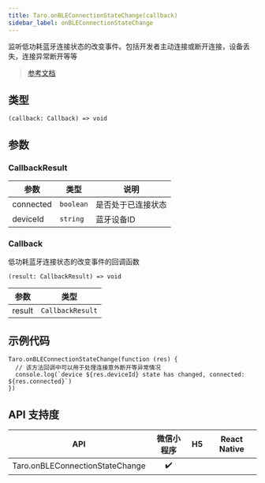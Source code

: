 ```yaml
---
title: Taro.onBLEConnectionStateChange(callback)
sidebar_label: onBLEConnectionStateChange
---
```


监听低功耗蓝牙连接状态的改变事件。包括开发者主动连接或断开连接，设备丢失，连接异常断开等等

> [参考文档](https://developers.weixin.qq.com/miniprogram/dev/api/device/bluetooth-ble/wx.onBLEConnectionStateChange.html)

## 类型

```tsx
(callback: Callback) => void
```

## 参数

### CallbackResult

| 参数 | 类型 | 说明 |
| --- | --- | --- |
| connected | `boolean` | 是否处于已连接状态 |
| deviceId | `string` | 蓝牙设备ID |

### Callback

低功耗蓝牙连接状态的改变事件的回调函数

```tsx
(result: CallbackResult) => void
```

| 参数 | 类型 |
| --- | --- |
| result | `CallbackResult` |

## 示例代码

```tsx
Taro.onBLEConnectionStateChange(function (res) {
  // 该方法回调中可以用于处理连接意外断开等异常情况
  console.log(`device ${res.deviceId} state has changed, connected: ${res.connected}`)
})
```

## API 支持度

| API | 微信小程序 | H5 | React Native |
| :---: | :---: | :---: | :---: |
| Taro.onBLEConnectionStateChange | ✔️ |  |  |
